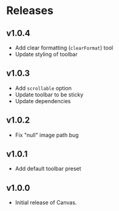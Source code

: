 # Releases

## v1.0.4

- Add clear formatting (`clearFormat`) tool
- Update styling of toolbar

## v1.0.3

- Add `scrollable` option
- Update toolbar to be sticky
- Update dependencies

## v1.0.2

- Fix "null" image path bug

## v1.0.1

- Add default toolbar preset

## v1.0.0

- Initial release of Canvas.